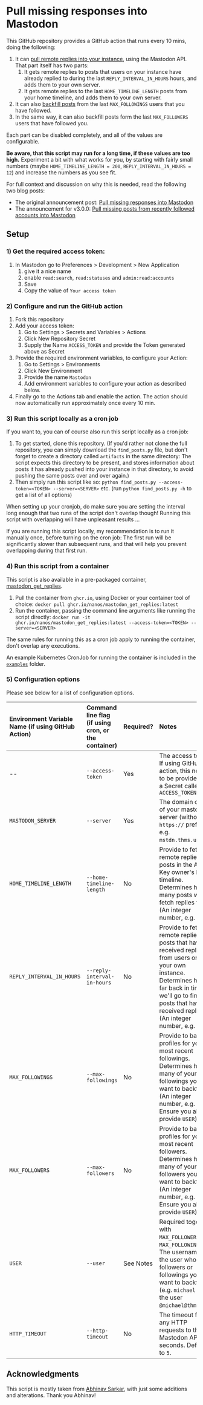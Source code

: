 # Pull missing responses into Mastodon

This GitHub repository provides a GitHub action that runs every 10 mins, doing the following:

1. It can [pull remote replies into your instance](https://blog.thms.uk/2023/03/pull-missing-responses-into-mastodon?utm_source=github), using the Mastodon API. That part itself has two parts:
   1. It gets remote replies to posts that users on your instance have already replied to during the last `REPLY_INTERVAL_IN_HOURS` hours, and adds them to your own server.
   2. It gets remote replies to the last `HOME_TIMELINE_LENGTH` posts from your home timeline, and adds them to your own server.
2. It can also [backfill posts](https://blog.thms.uk/2023/03/backfill-recently-followed-accounts?utm_source=github) from the last `MAX_FOLLOWINGS` users that you have followed.
3. In the same way, it can also backfill posts form the last `MAX_FOLLOWERS` users that have followed you.

Each part can be disabled completely, and all of the values are configurable.

**Be aware, that this script may run for a long time, if these values are too high.** Experiment a bit with what works for you, by starting with fairly small numbers (maybe `HOME_TIMELINE_LENGTH = 200`, `REPLY_INTERVAL_IN_HOURS = 12`) and increase the numbers as you see fit.

For full context and discussion on why this is needed, read the following two blog posts: 

- The original announcement post: [Pull missing responses into Mastodon](https://blog.thms.uk/2023/03/pull-missing-responses-into-mastodon?utm_source=github)
- The announcement for v3.0.0: [Pull missing posts from recently followed accounts into Mastodon](https://blog.thms.uk/2023/03/backfill-recently-followed-accounts?utm_source=github)

## Setup

### 1) Get the required access token:

1. In Mastodon go to Preferences > Development > New Application
   1. give it a nice name
   2. enable `read:search`, `read:statuses` and `admin:read:accounts `
   3. Save
   4. Copy the value of `Your access token`

### 2) Configure and run the GitHub action

1. Fork this repository
2. Add your access token:
   1.  Go to Settings > Secrets and Variables > Actions
   2.  Click New Repository Secret
   3.  Supply the Name `ACCESS_TOKEN` and provide the Token generated above as Secret
3. Provide the required environment variables, to configure your Action:
   1. Go to Settings > Environments
   2. Click New Environment
   3. Provide the name `Mastodon`
   4. Add environment variables to configure your action as described below.
4. Finally go to the Actions tab and enable the action. The action should now automatically run approximately once every 10 min. 

### 3) Run this script locally as a cron job

If you want to, you can of course also run this script locally as a cron job:

1. To get started, clone this repository. (If you'd rather not clone the full repository, you can simply download the `find_posts.py` file, but don't forget to create a directory called `artifacts` in the same directory: The script expects this directory to be present, and stores information about posts it has already pushed into your instance in that directory, to avoid pushing the same posts over and over again.)
2. Then simply run this script like so: `python find_posts.py --access-token=<TOKEN> --server=<SERVER>` etc. (run `python find_posts.py -h` to get a list of all options)

When setting up your cronjob, do make sure you are setting the interval long enough that two runs of the script don't overlap though! Running this script with overlapping will have unpleasant results ...

If you are running this script locally, my recommendation is to run it manually once, before turning on the cron job: The first run will be significantly slower than subsequent runs, and that will help you prevent overlapping during that first run.

### 4) Run this script from a container

This script is also available in a pre-packaged container, [mastodon_get_replies](https://github.com/nanos/mastodon_get_replies/pkgs/container/mastodon_get_replies).

1. Pull the container from `ghcr.io`, using Docker or your container tool of choice: `docker pull ghcr.io/nanos/mastodon_get_replies:latest`
2. Run the container, passing the command line arguments like running the script directly: `docker run -it ghcr.io/nanos/mastodon_get_replies:latest --access-token=<TOKEN> --server=<SERVER>`

The same rules for running this as a cron job apply to running the container, don't overlap any executions.

An example Kubernetes CronJob for running the container is included in the [`examples`](https://github.com/nanos/mastodon_get_replies/tree/main/examples) folder.

### 5) Configuration options

Please see below for a list of configuration options.

| Environment Variable Name (if using GitHub Action) | Command line flag (if using cron, or the container) | Required? | Notes |
|:---------------------------------------------------|:----------------------------------------------------|-----------|:------|
| -- | `--access-token` | Yes | The access token. If using GitHub action, this needs to be provided as a Secret called  `ACCESS_TOKEN` |
|`MASTODON_SERVER`|`--server`|Yes|The domain only of your mastodon server (without `https://` prefix) e.g. `mstdn.thms.uk`. |
| `HOME_TIMELINE_LENGTH` | `--home-timeline-length` | No | Provide to fetch remote replies to posts in the API-Key owner's home timeline. Determines how many posts we'll fetch replies for. (An integer number, e.g. `200`)
| `REPLY_INTERVAL_IN_HOURS` | `--reply-interval-in-hours` | No | Provide to fetch remote replies to posts that have received replies from users on your own instance. Determines how far back in time we'll go to find posts that have received replies. (An integer number, e.g. `24`)
| `MAX_FOLLOWINGS` | `--max-followings` | No | Provide to backfill profiles for your most recent followings. Determines how many of your last followings you want to backfill. (An integer number, e.g. `80`. Ensure you also provide `USER`).
| `MAX_FOLLOWERS` | `--max-followers` | No | Provide to backfill profiles for your most recent followers. Determines how many of your last followers you want to backfill. (An integer number, e.g. `80`. Ensure you also provide `USER`).
| `USER` | `--user` | See Notes | Required together with `MAX_FOLLOWERS` or `MAX_FOLLOWINGS`: The username of the user whose followers or followings you want to backfill (e.g. `michael` for the user `@michael@thms.uk`).
| `HTTP_TIMEOUT` | `--http-timeout` | No | The timeout for any HTTP requests to the Mastodon API in seconds. Defaults to `5`.

## Acknowledgments

This script is mostly taken from [Abhinav Sarkar](https://notes.abhinavsarkar.net/2023/mastodon-context), with just some additions and alterations. Thank you Abhinav!

